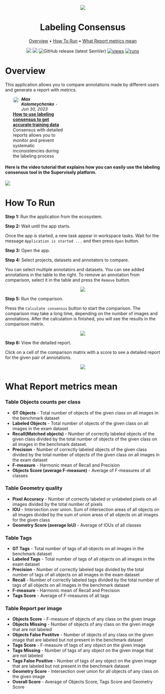 <div align="center" markdown>
<img src="https://github.com/supervisely-ecosystem/consensus/assets/61844772/8132fd69-23a8-4407-8316-48d21430717e"/> 

# Labeling Consensus
  
<p align="center">
  <a href="#Overview">Overview</a> •
  <a href="#How-To-Run">How To Run</a> •
  <a href="#What-Report-metrics-mean">What Report metrics mean</a>
</p>

[![](https://img.shields.io/badge/supervisely-ecosystem-brightgreen)](https://ecosystem.supervise.ly/apps/supervisely-ecosystem/consensus)
[![](https://img.shields.io/badge/slack-chat-green.svg?logo=slack)](https://supervise.ly/slack)
![GitHub release (latest SemVer)](https://img.shields.io/github/v/release/supervisely-ecosystem/consensus)
[![views](https://app.supervise.ly/img/badges/views/supervisely-ecosystem/consensus.png)](https://supervise.ly)
[![runs](https://app.supervise.ly/img/badges/runs/supervisely-ecosystem/consensus.png)](https://supervise.ly)

</div>

# Overview

This application allows you to compare annotations made by different users and generate a report with metrics.

<div style="width: 33%; margin-left: 25px;">
  <address style="margin: 0px; font-size: .85rem; gap: 0.35rem; display: flex;">
    <img src="https://cdn.supervisely.com/img/max.b5f233d.jpg" style="height: 22px; border-radius: 50%;"></img>
    <div>
      <b>Max Kolomeychenko</b>
      <span style="color: #9fabc6;">•</span>
      <time>
        Jun 30, 2023
      </time>
    <div>
  </address>
  <h4 style="margin: 0px"><a href="https://supervisely.com/blog/labeling-consensus">How to use labeling consensus to get accurate training data</a></h4>
  <p style="margin: 0px">
    Consensus with detailed reports allows you to monitor and prevent systematic inconsistencies during the labeling process
  </p>
</div>


#### Here is the video tutorial that explains how you can easily use the labeling consensus tool in the Supervisely platform.


<a href="https://youtu.be/a9psonpLPIw" target="_blank"><img src="https://github.com/supervisely-ecosystem/consensus/assets/61844772/8e0163af-a469-42c6-84e5-d34536b14eb5"/></a>

# How To Run

**Step 1:** Run the application from the ecosystem.

**Step 2:** Wait until the app starts.

Once the app is started, a new task appear in workspace tasks. Wait for the message `Application is started ...` and then press `Open` button.

**Step 3:** Open the app.

**Step 4:** Select projects, datasets and annotators to compare.

You can select multiple annotators and datasets. You can see added annotations in the table to the right. To remove an annotation from comparison, select it in the table and press the `Remove` button.

<p align="center"><img src="https://github.com/supervisely-ecosystem/consensus/assets/61844772/20b9def0-5f1b-4871-917d-bbcea5c9e40e" /></p>

**Step 5:** Run the comparison.

Press the `Calculate consensus` button to start the comparison. The comparison may take a long time, depending on the number of images and annotations. After the calculation is finished, you will see the results in the comparison matrix.

<p align="center"><img src="https://github.com/supervisely-ecosystem/consensus/assets/61844772/0020ad34-a1d6-4414-acb8-50af3caa6a71" /></p>

**Step 6:** View the detailed report.

Click on a cell of the comparison matrix with a score to see a detailed report for the given pair of annotations.

<p align="center"><img src="https://github.com/supervisely-ecosystem/consensus/assets/61844772/c15e131b-9154-45f9-a11c-5a5381497d51" /></p>

# What Report metrics mean

### Table **Objects counts per class**
- **GT Objects** - Total number of objects of the given class on all images in the benchmark dataset
- **Labeled Objects** - Total number of objects of the given class on all images in the exam dataset
- **Recall(Matched objects)** - Number of correctly labeled objects of the given class divided by the total number of objects of the given class on all images in the benchmark dataset.
- **Precision** - Number of correctly labeled objects of the given class divided by the total number of objects of the given class on all images in the exam dataset
- **F-measure** - Harmonic mean of Recall and Precision
- **Objects Score (average F-measure)** - Average of F-measures of all classes

### Table **Geometry quality**
- **Pixel Accuracy** - Number of correctly labeled or unlabeled pixels on all images divided by the total number of pixels
- **IOU** - Intersection over union. Sum of intersection areas of all objects on all images divided by the sum of union areas of all objects on all images for the given class
- **Geometry Score (average IoU)** - Average of IOUs of all classes

### Table **Tags**
- **GT Tags** - Total number of tags of all objects on all images in the benchmark dataset
- **Labeled Tags** - Total number of tags of all objects on all images in the exam dataset
- **Precision** - Number of correctly labeled tags divided by the total number of tags of all objects on all images in the exam dataset
- **Recall** - Number of correctly labeled tags divided by the total number of tags of all objects on all images in the benchmark dataset
- **F-measure** - Harmonic mean of Recall and Precision
- **Tags Score** - Average of F-measures of all tags

### Table **Report per image**
- **Objects Score** - F-measure of objects of any class on the given image
- **Objects Missing** - Number of objects of any class on the given image that are not labeled
- **Objects False Postitve** - Number of objects of any class on the given image that are labeled but not present in the benchmark dataset
- **Tags Score** - F-measure of tags of any object on the given image
- **Tags Missing** - Number of tags of any object on the given image that are not labeled
- **Tags False Positive** - Number of tags of any object on the given image that are labeled but not present in the benchmark dataset
- **Geometry Score** - Intersection over union for all objects of any class on the given image
- **Overall Score** - Average of Objects Score, Tags Score and Geometry Score
